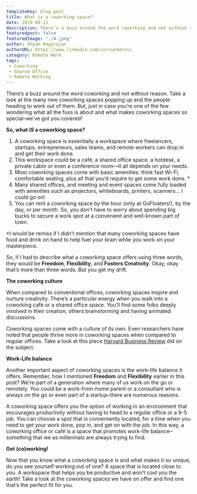 ```yaml
---
templateKey: blog-post
title: What is a coworking space?
date: 2019-08-11
description: There’s a buzz around the word coworking and not without reason. Take a look at the many new coworking spaces popping up and the people heading to work out of them.
featuredpost: false
featuredImage: "./4.jpeg"
author: Shyam Nagarajan
authorURL: https://www.linkedin.com/in/sundarns/
category: Remote Work
tags:
 - Coworking
 - Shared Office
 - Remote Working
---
```


<!--StartFragment-->

There’s a buzz around the word coworking and not without reason. Take a look at the many new coworking spaces popping up and the people heading to work out of them. But, just in case you’re one of the few wondering what all the fuss is about and what makes coworking spaces so special–we’ve got you covered!

**So, what _IS_ a coworking space?**

1. A coworking space is essentially a workspace where freelancers, startups, entrepreneurs, sales teams, and remote workers can drop in and get their work done.
2. This workspace could be a café, a shared office space, a hotdesk, a private cabin or even a conference room—it all depends on your needs.
3. Most coworking spaces come with basic amenities: think fast Wi-Fi, comfortable seating, plus all that you’d require to get some work done. \*
4. Many shared offices, and meeting and event spaces come fully loaded with amenities such as projectors, whiteboards, printers, scanners… I could go on!
5. You can rent a coworking space by the hour (only at GoFloaters!), by the day, or per month. So, you don’t have to worry about spending big bucks to secure a work spot at a convenient and well-known part of town.

\*I would be remiss if I didn’t mention that many coworking spaces have food and drink on hand to help fuel your brain while you work on your masterpiece.

So, if I had to describe what a coworking space offers using three words, they would be **Freedom**, **Flexibility**, and **Fosters Creativity**. Okay, okay that’s more than three words. But you get my drift.

**The coworking culture**

When compared to conventional offices, coworking spaces inspire and nurture creativity. There’s a particular energy when you walk into a coworking café or a shared office space. You’ll find some folks deeply involved in their creation, others brainstorming and having animated discussions.

Coworking spaces come with a culture of its own. Even researchers have noted that people thrive more in coworking spaces when compared to regular offices. Take a look at this piece [Harvard Business Review](https://hbr.org/2015/05/why-people-thrive-in-coworking-spaces) did on the subject.

**Work-Life balance**

Another important aspect of coworking spaces is the work-life balance it offers. Remember, how I mentioned **Freedom** and **Flexibility** earlier in this post? We’re part of a generation where many of us work on the go or remotely. You could be a work-from-home parent or a consultant who is always on the go or even part of a startup–there are numerous reasons.

A coworking space offers you the option of working in an environment that encourages productivity without having to head to a regular office or a 9-5 job. You can choose a spot that is conveniently located, for a time when you need to get your work done, pop in, and get on with the job. In this way, a coworking office or café is a space that promotes work-life balance–something that we as millennials are always trying to find.

**Get (co)working!**

Now that you know what a coworking space is and what makes it so unique, do you see yourself working out of one? A space that is located close to you. A workspace that helps you be productive and won’t cost you the earth! Take a look at the coworking spaces we have on offer and find one that’s the perfect fit for you.

<!--EndFragment-->
